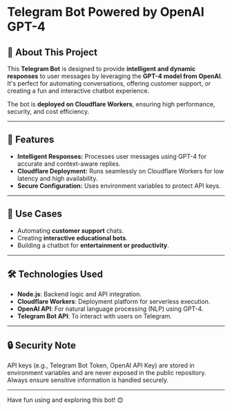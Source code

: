 # Telegram Bot Powered by OpenAI GPT-4

## 📌 About This Project
This **Telegram Bot** is designed to provide **intelligent and dynamic responses** to user messages by leveraging the **GPT-4 model from OpenAI**. It's perfect for automating conversations, offering customer support, or creating a fun and interactive chatbot experience. 

The bot is **deployed on Cloudflare Workers**, ensuring high performance, security, and cost efficiency.

---

## 🚀 Features
- **Intelligent Responses:** Processes user messages using GPT-4 for accurate and context-aware replies.
- **Cloudflare Deployment:** Runs seamlessly on Cloudflare Workers for low latency and high availability.
- **Secure Configuration:** Uses environment variables to protect API keys.

---

## 🎯 Use Cases
- Automating **customer support** chats.
- Creating **interactive educational bots**.
- Building a chatbot for **entertainment or productivity**.

---

## 🛠️ Technologies Used
- **Node.js**: Backend logic and API integration.
- **Cloudflare Workers**: Deployment platform for serverless execution.
- **OpenAI API**: For natural language processing (NLP) using GPT-4.
- **Telegram Bot API**: To interact with users on Telegram.

---

## 🔒 Security Note
API keys (e.g., Telegram Bot Token, OpenAI API Key) are stored in environment variables and are never exposed in the public repository. Always ensure sensitive information is handled securely.

---

Have fun using and exploring this bot! 😊
